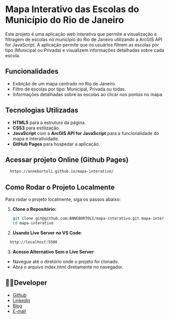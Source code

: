 # Mapa Interativo das Escolas do Município do Rio de Janeiro

Este projeto é uma aplicação web interativa que permite a visualização e filtragem de escolas no município do Rio de Janeiro utilizando a ArcGIS API for JavaScript. A aplicação permite que os usuários filtrem as escolas por tipo (Municipal ou Privada) e visualizem informações detalhadas sobre cada escola.

## Funcionalidades

- Exibição de um mapa centrado no Rio de Janeiro.
- Filtro de escolas por tipo: Municipal, Privada ou todas.
- Informações detalhadas sobre as escolas ao clicar nos pontos no mapa.

## Tecnologias Utilizadas

- **HTML5** para a estrutura da página.
- **CSS3** para estilização.
- **JavaScript** com a **ArcGIS API for JavaScript** para a funcionalidade do mapa e interatividade.
- **GitHub Pages** para hospedar a aplicação.

## Acessar projeto Online (Github Pages)

```bash
  https://annebortoli.github.io/mapa-interativo/
```

## Como Rodar o Projeto Localmente

Para rodar o projeto localmente, siga os passos abaixo:

1. **Clone o Repositório:**

   ```bash
   git clone git@github.com:ANNEBORTOLI/mapa-interativo.git mapa-interativo
   cd mapa-interativo
   ```

2. **Usando Live Server no VS Code**:

```bash
  http://localhost:5500
```

3. **Acesso Alternativo Sem o Live Server**:

- Navegue até o diretório onde o projeto foi clonado.
- Abra o arquivo index.html diretamente no navegador.

## :technologist:Developer

- [Github](https://github.com/ANNEBORTOLI)
- [Linkedin](https://www.linkedin.com/in/anne-bortoli/)
- [Blog](https://annebortoli-blog.fly.dev/)
- [E-mail](annebortoli@gmail.com)

